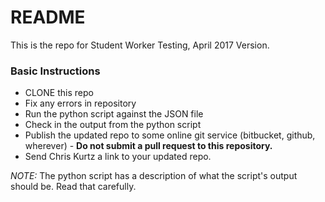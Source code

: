 # README #

This is the repo for Student Worker Testing, April 2017 Version.

### Basic Instructions ###

* CLONE this repo
* Fix any errors in repository
* Run the python script against the JSON file
* Check in the output from the python script
* Publish the updated repo to some online git service (bitbucket, github, wherever) - **Do not submit a pull request to this repository.**
* Send Chris Kurtz a link to your updated repo. 

_NOTE:_ The python script has a description of what the script's output should be. Read that carefully.